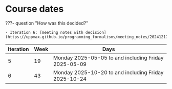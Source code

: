 # Course dates

???- question "How was this decided?"

    - Iteration 6: [meeting notes with decision](https://uppmax.github.io/programming_formalisms/meeting_notes/20241217/)

Iteration|Week|Days
---------|----|-----------------------------------------------------
5        |19  |Monday 2025-05-05 to and including Friday 2025-05-09
6        |43  |Monday 2025-10-20 to and including Friday 2025-10-24


